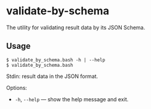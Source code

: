 # validate-by-schema

The utility for validating result data by its JSON Schema.

## Usage

```
$ validate_by_schema.bash -h | --help
$ validate_by_schema.bash
```

Stdin: result data in the JSON format.

Options:

- `-h`, `--help` &mdash; show the help message and exit.

